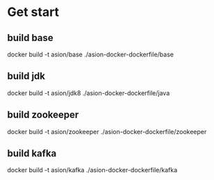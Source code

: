 # Get start

## build base

docker build -t asion/base ./asion-docker-dockerfile/base

## build jdk

docker build -t asion/jdk8 ./asion-docker-dockerfile/java

## build zookeeper

docker build -t asion/zookeeper ./asion-docker-dockerfile/zookeeper

## build kafka

docker build -t asion/kafka ./asion-docker-dockerfile/kafka
